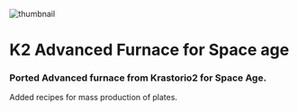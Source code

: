 ![thumbnail](https://github.com/user-attachments/assets/464bf85f-978f-437e-9fc9-85f273faf957)
# K2 Advanced Furnace for Space age
### Ported Advanced furnace from Krastorio2 for Space Age.

Added recipes for mass production of plates. 
